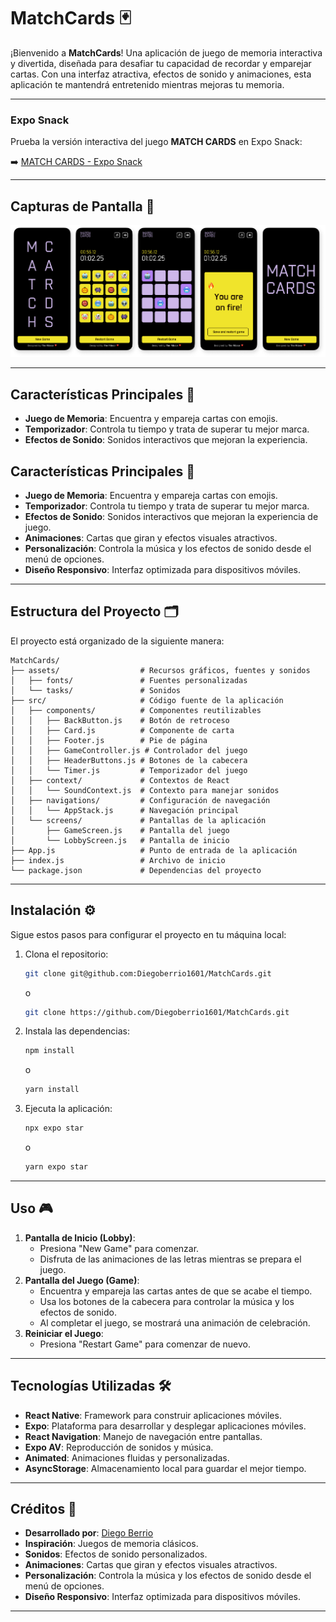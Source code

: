 # MatchCards 🃏

¡Bienvenido a **MatchCards**! Una aplicación de juego de memoria interactiva y divertida, diseñada para desafiar tu capacidad de recordar y emparejar cartas. Con una interfaz atractiva, efectos de sonido y animaciones, esta aplicación te mantendrá entretenido mientras mejoras tu memoria.

---
### Expo Snack  

Prueba la versión interactiva del juego **MATCH CARDS** en Expo Snack:  

➡️ [MATCH CARDS - Expo Snack](https://snack.expo.dev/@diegoberrio1601/-matchcards)  

---
## Capturas de Pantalla 📸

![alt text](image.png)

---

## Características Principales 🚀

- **Juego de Memoria**: Encuentra y empareja cartas con emojis.
- **Temporizador**: Controla tu tiempo y trata de superar tu mejor marca.
- **Efectos de Sonido**: Sonidos interactivos que mejoran la experiencia.

## Características Principales 🚀

- **Juego de Memoria**: Encuentra y empareja cartas con emojis.
- **Temporizador**: Controla tu tiempo y trata de superar tu mejor marca.
- **Efectos de Sonido**: Sonidos interactivos que mejoran la experiencia de juego.
- **Animaciones**: Cartas que giran y efectos visuales atractivos.
- **Personalización**: Controla la música y los efectos de sonido desde el menú de opciones.
- **Diseño Responsivo**: Interfaz optimizada para dispositivos móviles.

---

## Estructura del Proyecto 🗂️

El proyecto está organizado de la siguiente manera:

```
MatchCards/
├── assets/                  # Recursos gráficos, fuentes y sonidos 
│   ├── fonts/               # Fuentes personalizadas
│   └── tasks/               # Sonidos
├── src/                     # Código fuente de la aplicación
│   ├── components/          # Componentes reutilizables
│   │   ├── BackButton.js    # Botón de retroceso
│   │   ├── Card.js          # Componente de carta
│   │   ├── Footer.js        # Pie de página
│   │   ├── GameController.js # Controlador del juego
│   │   ├── HeaderButtons.js # Botones de la cabecera
│   │   └── Timer.js         # Temporizador del juego
│   ├── context/             # Contextos de React
│   │   └── SoundContext.js  # Contexto para manejar sonidos
│   ├── navigations/         # Configuración de navegación
│   │   └── AppStack.js      # Navegación principal
│   └── screens/             # Pantallas de la aplicación
│       ├── GameScreen.js    # Pantalla del juego
│       └── LobbyScreen.js   # Pantalla de inicio
├── App.js                   # Punto de entrada de la aplicación
├── index.js                 # Archivo de inicio
└── package.json             # Dependencias del proyecto
```

---

## Instalación ⚙️

Sigue estos pasos para configurar el proyecto en tu máquina local:

1. Clona el repositorio:

   ```bash
   git clone git@github.com:Diegoberrio1601/MatchCards.git
   ```
   o

    ```bash
   git clone https://github.com/Diegoberrio1601/MatchCards.git
   ```

2. Instala las dependencias:

   ```bash
   npm install
   ```

   o

   ```bash
   yarn install
   ```

3. Ejecuta la aplicación:

   ```bash
   npx expo star 
   ```

   o

   ```bash
   yarn expo star 
   ```

---

## Uso 🎮

1. **Pantalla de Inicio (Lobby)**:
    - Presiona "New Game" para comenzar.
    - Disfruta de las animaciones de las letras mientras se prepara el juego.
2. **Pantalla del Juego (Game)**:
    - Encuentra y empareja las cartas antes de que se acabe el tiempo.
    - Usa los botones de la cabecera para controlar la música y los efectos de sonido.
    - Al completar el juego, se mostrará una animación de celebración.
3. **Reiniciar el Juego**:
    - Presiona "Restart Game" para comenzar de nuevo.

---

## Tecnologías Utilizadas 🛠️

- **React Native**: Framework para construir aplicaciones móviles.
- **Expo**: Plataforma para desarrollar y desplegar aplicaciones móviles.
- **React Navigation**: Manejo de navegación entre pantallas.
- **Expo AV**: Reproducción de sonidos y música.
- **Animated**: Animaciones fluidas y personalizadas.
- **AsyncStorage**: Almacenamiento local para guardar el mejor tiempo.

---


## Créditos 👏

- **Desarrollado por**: [Diego Berrio](https://github.com/Diegoberrio1601)
- **Inspiración**: Juegos de memoria clásicos.
- **Sonidos**: Efectos de sonido personalizados.
- **Animaciones**: Cartas que giran y efectos visuales atractivos.
- **Personalización**: Controla la música y los efectos de sonido desde el menú de opciones.
- **Diseño Responsivo**: Interfaz optimizada para dispositivos móviles.

---
